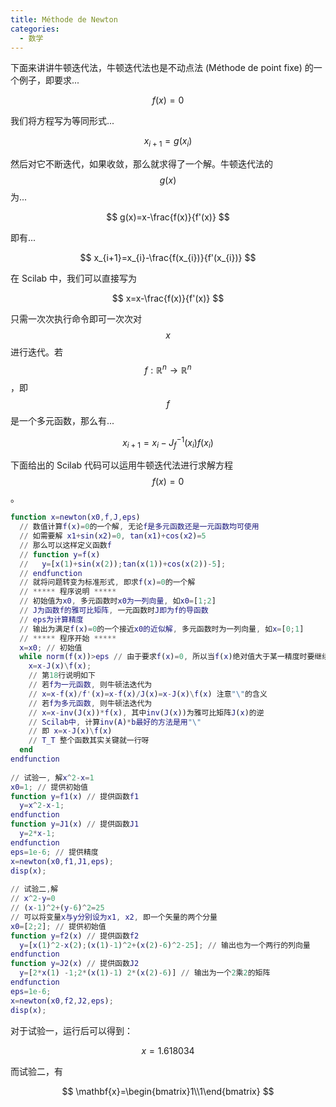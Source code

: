 ```yaml
---
title: Méthode de Newton
categories:
  - 数学
---
```


下面来讲讲牛顿迭代法，牛顿迭代法也是不动点法 (Méthode de point fixe) 的一个例子，即要求...

$$
f(x)=0
$$

我们将方程写为等同形式...

$$
x_{i+1}=g(x_i)
$$

然后对它不断迭代，如果收敛，那么就求得了一个解。牛顿迭代法的 $$g(x)$$ 为...

$$
g(x)=x-\frac{f(x)}{f'(x)}
$$

即有...

$$
x_{i+1}=x_{i}-\frac{f(x_{i})}{f'(x_{i})}
$$

在 Scilab 中，我们可以直接写为 

$$
x=x-\frac{f(x)}{f'(x)}
$$

只需一次次执行命令即可一次次对 $$x$$ 进行迭代。若 $$f:\mathbb{R}^n\to\mathbb{R}^n$$，即 $$f$$ 是一个多元函数，那么有...

$$
x_{i+1}=x_{i}-J_f^{-1}(x_i)f(x_i)
$$

下面给出的 Scilab 代码可以运用牛顿迭代法进行求解方程 $$f(x)=0$$。

``` matlab
function x=newton(x0,f,J,eps)
  // 数值计算f(x)=0的一个解, 无论f是多元函数还是一元函数均可使用
  // 如需要解 x1+sin(x2)=0, tan(x1)+cos(x2)=5
  // 那么可以这样定义函数f
  // function y=f(x)
  //   y=[x(1)+sin(x(2));tan(x(1))+cos(x(2))-5];
  // endfunction
  // 就将问题转变为标准形式, 即求f(x)=0的一个解
  // ***** 程序说明 *****
  // 初始值为x0, 多元函数时x0为一列向量, 如x0=[1;2]
  // J为函数f的雅可比矩阵, 一元函数时J即为f的导函数
  // eps为计算精度
  // 输出为满足f(x)=0的一个接近x0的近似解, 多元函数时为一列向量, 如x=[0;1]
  // ***** 程序开始 *****
  x=x0; // 初始值
  while norm(f(x))>eps // 由于要求f(x)=0, 所以当f(x)绝对值大于某一精度时要继续迭代
    x=x-J(x)\f(x);
    // 第18行说明如下
    // 若f为一元函数, 则牛顿法迭代为
    // x=x-f(x)/f'(x)=x-f(x)/J(x)=x-J(x)\f(x) 注意"\"的含义
    // 若f为多元函数, 则牛顿法迭代为
    // x=x-inv(J(x))*f(x), 其中inv(J(x))为雅可比矩阵J(x)的逆
    // Scilab中, 计算inv(A)*b最好的方法是用"\"
    // 即 x=x-J(x)\f(x)
    // T_T 整个函数其实关键就一行呀
  end
endfunction
    
// 试验一, 解x^2-x=1
x0=1; // 提供初始值
function y=f1(x) // 提供函数f1
  y=x^2-x-1;
endfunction
function y=J1(x) // 提供函数J1
  y=2*x-1;
endfunction
eps=1e-6; // 提供精度
x=newton(x0,f1,J1,eps);
disp(x);
    
// 试验二,解
// x^2-y=0
// (x-1)^2+(y-6)^2=25
// 可以将变量x与y分别设为x1, x2, 即一个矢量的两个分量
x0=[2;2]; // 提供初始值
function y=f2(x) // 提供函数f2
  y=[x(1)^2-x(2);(x(1)-1)^2+(x(2)-6)^2-25]; // 输出也为一个两行的列向量
endfunction
function y=J2(x) // 提供函数J2
  y=[2*x(1) -1;2*(x(1)-1) 2*(x(2)-6)] // 输出为一个2乘2的矩阵
endfunction
eps=1e-6;
x=newton(x0,f2,J2,eps);
disp(x);
```

对于试验一，运行后可以得到： 

$$
x=1.618034
$$

而试验二，有 

$$
\mathbf{x}=\begin{bmatrix}1\\1\end{bmatrix}
$$
